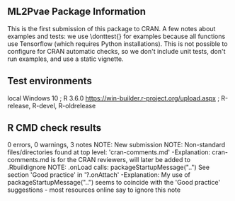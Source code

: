 ## ML2Pvae Package Information
This is the first submission of this package to CRAN. A few notes about examples and tests: we use \donttest{} for examples because all functions use Tensorflow (which requires Python installations). This is not possible to configure for CRAN automatic checks, so we don't include unit tests, don't run examples, and use a static vignette.

## Test environments
local Windows 10 ; R 3.6.0
https://win-builder.r-project.org/upload.aspx ; R-release, R-devel, R-oldrelease

## R CMD check results
0 errors, 0 warnings, 3 notes
  NOTE: New submission
  NOTE: Non-standard files/directories found at top level:
    'cran-comments.md'
  -Explanation: cran-comments.md is for the CRAN reviewers, will later be added to .Rbuildignore
  NOTE: .onLoad calls: packageStartupMessage("..")
    See section 'Good practice' in '?.onAttach'
  -Explanation: My use of packageStartupMessage("..") seems to coincide with the 'Good practice' suggestions - most resources online say to ignore this note